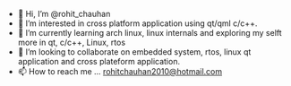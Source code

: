 - 👋 Hi, I’m @rohit_chauhan
- 👀 I’m interested in cross platform application using qt/qml c/c++.
- 🌱 I’m currently learning arch linux, linux internals and exploring my selft more in qt, c/c++, Linux, rtos
- 💞️ I’m looking to collaborate on embedded system, rtos, linux qt application and cross plateform application.
- 📫 How to reach me ... rohitchauhan2010@hotmail.com

<!---
rohit713/rohit713 is a ✨ special ✨ repository because its `README.md` (this file) appears on your GitHub profile.
You can click the Preview link to take a look at your changes.
--->
